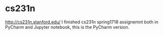# cs231n
http://cs231n.stanford.edu/
I finished cs231n spring1718 assignemnt both in PyCharm and Jupyter notebook, this is the PyCharm version.
